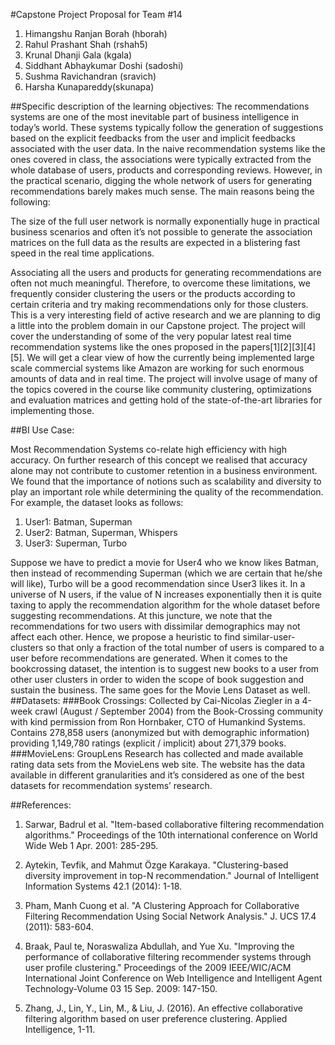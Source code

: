 #Capstone Project Proposal for Team #14

1. Himangshu Ranjan Borah (hborah)
2. Rahul Prashant Shah (rshah5)
3. Krunal Dhanji Gala (kgala)
4. Siddhant Abhaykumar Doshi (sadoshi)
5. Sushma Ravichandran (sravich)
6. Harsha Kunapareddy(skunapa)

##Specific description of the learning objectives:
The recommendations systems are one of the most inevitable part of business intelligence in today’s world. These systems typically follow the generation of suggestions based on the explicit feedbacks from the user and implicit feedbacks associated with the user data. In the naive recommendation systems like the ones covered in class, the associations were typically extracted from the whole database of users, products and corresponding reviews. However, in the practical scenario, digging the whole network of users for generating recommendations barely makes much sense. The main reasons being the following:

The size of the full user network is normally exponentially huge in practical business scenarios and often it’s not possible to generate the association matrices on the full data as the results are expected in a blistering fast speed in the real time applications.

Associating all the users and products for generating recommendations are often not much meaningful.
Therefore, to overcome these limitations, we frequently consider clustering the users or the products according to certain criteria and try making recommendations only for those clusters. This is a very interesting field of active research and we are planning to dig a little into the problem domain in our Capstone project. The project will cover the understanding of some of the very popular latest real time recommendation systems like the ones proposed in the papers[1][2][3][4][5]. We will get a clear view of how the currently being implemented large scale commercial systems like Amazon are working for such enormous amounts of data and in real time. The project will involve usage of many of the topics covered in the course like community clustering, optimizations and evaluation matrices and getting hold of the state-of-the-art libraries for implementing those.

##BI Use Case:

Most Recommendation Systems co-relate high efficiency with high accuracy. On further research of this concept we realised that accuracy alone may not contribute to customer retention in a business environment. We found that the importance of notions such as scalability and diversity to play an important role while determining the quality of the recommendation. For example, the dataset looks as follows:

1. User1: Batman, Superman
2. User2: Batman, Superman, Whispers
3. User3: Superman, Turbo

Suppose we have to predict a movie for User4 who we know likes Batman, then instead of recommending Superman (which we are certain that he/she will like), Turbo will be a good recommendation since User3 likes it.
In a universe of N users, if the value of N increases exponentially then it is quite taxing to apply the recommendation algorithm for the whole dataset before suggesting recommendations. At this juncture, we note that the recommendations for two users with dissimilar demographics may not affect each other. Hence, we propose a heuristic to find similar-user-clusters so that only a fraction of the total number of users is compared to a user before recommendations are generated. When it comes to the bookcrossing dataset, the intention is to suggest new books to a user from other user clusters in order to widen the scope of book suggestion and sustain the business. The same goes for the Movie Lens Dataset as well.
##Datasets:
###Book Crossings: 
Collected by Cai-Nicolas Ziegler in a 4-week crawl (August / September 2004) from the Book-Crossing community with kind permission from Ron Hornbaker, CTO of Humankind Systems. Contains 278,858 users (anonymized but with demographic information) providing 1,149,780 ratings (explicit / implicit) about 271,379 books.
###MovieLens: 
GroupLens Research has collected and made available rating data sets from the MovieLens web site. The website has the data available in different granularities and it’s considered as one of the best datasets for recommendation systems’ research.

##References:

1. Sarwar, Badrul et al. "Item-based collaborative filtering recommendation algorithms." Proceedings of the 10th international conference on World Wide Web 1 Apr. 2001: 285-295.

2. Aytekin, Tevfik, and Mahmut Özge Karakaya. "Clustering-based diversity improvement in top-N recommendation." Journal of Intelligent Information Systems 42.1 (2014): 1-18.

3. Pham, Manh Cuong et al. "A Clustering Approach for Collaborative Filtering Recommendation Using Social Network Analysis." J. UCS 17.4 (2011): 583-604.

4. Braak, Paul te, Noraswaliza Abdullah, and Yue Xu. "Improving the performance of collaborative filtering recommender systems through user profile clustering." Proceedings of the 2009 IEEE/WIC/ACM International Joint Conference on Web Intelligence and Intelligent Agent Technology-Volume 03 15 Sep. 2009: 147-150.

5. Zhang, J., Lin, Y., Lin, M., & Liu, J. (2016). An effective collaborative filtering algorithm based on user preference clustering. Applied Intelligence, 1-11.


